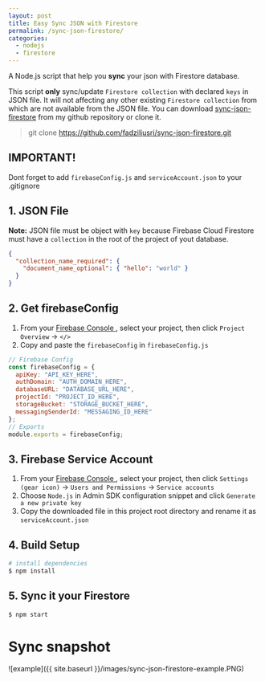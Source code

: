 ```yaml
---
layout: post
title: Easy Sync JSON with Firestore
permalink: /sync-json-firestore/
categories:
  - nodejs
  - firestore
---
```


A Node.js script that help you **sync** your json with Firestore database. 

This script **only** sync/update `Firestore collection` with declared `keys` in JSON file. It will not affecting any other existing `Firestore collection` from which are not available from the JSON file. You can download [sync-json-firestore](https://github.com/fadziljusri/sync-json-firestore/archive/master.zip) from my github repository or clone it. 

> git clone https://github.com/fadziljusri/sync-json-firestore.git

## **IMPORTANT!**

Dont forget to add `firebaseConfig.js` and `serviceAccount.json` to your .gitignore

## 1. JSON File

**Note:** JSON file must be object with `key` because Firebase Cloud Firestore must have a `collection` in the root of the project of yout database.

```json
{
  "collection_name_required": {
    "document_name_optional": { "hello": "world" }
  }
}
```

## 2. Get firebaseConfig

1. From your [Firebase Console ](https://console.firebase.google.com), select your project, then click `Project Overview` -> `</>`
2. Copy and paste the `firebaseConfig` in `firebaseConfig.js`

```js
// Firebase Config
const firebaseConfig = {
  apiKey: "API_KEY_HERE",
  authDomain: "AUTH_DOMAIN_HERE",
  databaseURL: "DATABASE_URL_HERE",
  projectId: "PROJECT_ID_HERE",
  storageBucket: "STORAGE_BUCKET_HERE",
  messagingSenderId: "MESSAGING_ID_HERE"
};
// Exports
module.exports = firebaseConfig;
```

## 3. Firebase Service Account

1. From your [Firebase Console ](https://console.firebase.google.com), select your project, then click `Settings (gear icon)` -> `Users and Permissions` -> `Service accounts`
2. Choose `Node.js` in Admin SDK configuration snippet and click `Generate a new private key`
3. Copy the downloaded file in this project root directory and rename it as `serviceAccount.json`

## 4. Build Setup

```bash
# install dependencies
$ npm install
```

## 5. Sync it your Firestore

```bash
$ npm start
```

# Sync snapshot

![example]({{ site.baseurl }}/images/sync-json-firestore-example.PNG)
